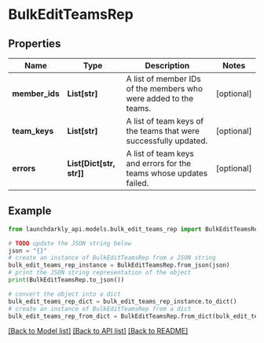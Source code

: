 # BulkEditTeamsRep


## Properties

Name | Type | Description | Notes
------------ | ------------- | ------------- | -------------
**member_ids** | **List[str]** | A list of member IDs of the members who were added to the teams. | [optional] 
**team_keys** | **List[str]** | A list of team keys of the teams that were successfully updated. | [optional] 
**errors** | **List[Dict[str, str]]** | A list of team keys and errors for the teams whose updates failed. | [optional] 

## Example

```python
from launchdarkly_api.models.bulk_edit_teams_rep import BulkEditTeamsRep

# TODO update the JSON string below
json = "{}"
# create an instance of BulkEditTeamsRep from a JSON string
bulk_edit_teams_rep_instance = BulkEditTeamsRep.from_json(json)
# print the JSON string representation of the object
print(BulkEditTeamsRep.to_json())

# convert the object into a dict
bulk_edit_teams_rep_dict = bulk_edit_teams_rep_instance.to_dict()
# create an instance of BulkEditTeamsRep from a dict
bulk_edit_teams_rep_from_dict = BulkEditTeamsRep.from_dict(bulk_edit_teams_rep_dict)
```
[[Back to Model list]](../README.md#documentation-for-models) [[Back to API list]](../README.md#documentation-for-api-endpoints) [[Back to README]](../README.md)


